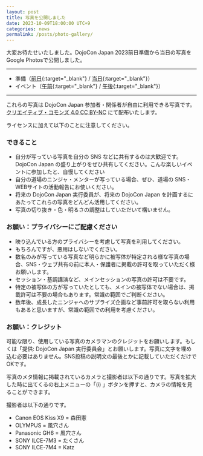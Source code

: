 ```yaml
---
layout: post
title: 写真を公開しました
date: 2023-10-09T18:00:00 UTC+9
categories: news
permalink: /posts/photo-gallery/
---
```

大変お待たせいたしました。DojoCon Japan 2023前日準備から当日の写真をGoogle Photosで公開しました。

--- 

- 準備（[前日](https://photos.app.goo.gl/3C3vQaWkCoXUARWZ7){:target="_blank"} / [当日](https://photos.app.goo.gl/jazQ4De84WWxFC118){:target="_blank"}）
- イベント（[午前](https://photos.app.goo.gl/2SwDwNCxBx2RyyU27){:target="_blank"} / [午後](https://photos.app.goo.gl/tbPCmTm6rk1Apza67){:target="_blank"}）

---

これらの写真は DojoCon Japan 参加者・関係者が自由に利用できる写真です。[クリエイティブ・コモンズ 4.0 CC BY-NC](https://creativecommons.org/licenses/by-nc/4.0/) にて配布いたします。

ライセンスに加えて以下のことに注意してください。

### できること
- 自分が写っている写真を自分の SNS などに共有するのは大歓迎です。DojoCon Japan の盛り上がりをぜひ共有してください。こんな楽しいイベントに参加したと、自慢してください
- 自分の道場のニンジャ・メンターが写っている場合、ぜひ、道場の SNS・WEBサイトの活動報告にお使いください。
- 将来の DojoCon Japan 実行委員が、将来の DojoCon Japan を計画するにあたってこれらの写真をどんどん活用してください。
- 写真の切り抜き・色・明るさの調整はしていただいて構いません。

### お願い：プライバシーにご配慮ください
- 映り込んでいる方のプライバシーを考慮して写真を利用してください。
- もちろんですが、悪用はしないでください。
- 数名のみが写っている写真など明らかに被写体が特定される様な写真の場合、SNS・ウェブ共有の前に本人・保護者に掲載の許可を取っていただく様お願いします。
- セッション・基調講演など、メインセッションの写真の許可は不要です。
- 特定の被写体の方が写っていたとしても、メインの被写体でない場合は、掲載許可は不要の場合もあります。常識の範囲でご判断ください。
- 数年後、成長したニンジャへのサプライズ企画など事前許可を取らない利用もあると思いますが、常識の範囲での利用を考慮ください。

### お願い：クレジット
可能な限り、使用している写真のカメラマンのクレジットをお願いします。もしくは「提供: DojoCon Japan 実行委員会」とお願いします。写真に文字を埋め込む必要はありません。SNS投稿の説明文の最後とかに記載していただくだけでOKです。

写真のメタ情報に掲載されているカメラと撮影者は以下の通りです。写真を拡大した時に出てくるの右上メニューの「(i) 」ボタンを押すと、カメラの情報を見ることができます。

撮影者は以下の通りです。

- Canon EOS Kiss X9 = 森田憲
- OLYMPUS = 風穴さん
- Panasonic GH6 = 風穴さん
- SONY ILCE-7M3 = たくさん
- SONY ILCE-7M4 = Katz

